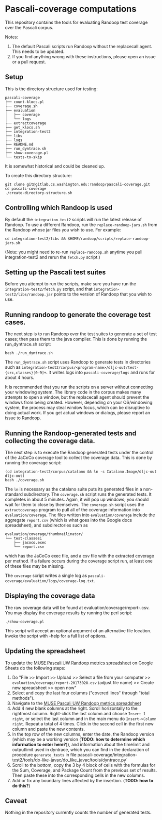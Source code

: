 # Pascali-coverage computations

This repository contains the tools for evaluating Randoop test coverage over
the Pascali corpus.

Notes:
1. The default Pascali scripts run Randoop without the replacecall agent. This needs to be updated.
2. If you find anything wrong with these instructions, please open an issue or a pull request.

## Setup

This is the directory structure used for testing:
```
pascali-coverage
├── count-klocs.pl
├── coverage.sh
├── evaluation
│   ├── coverage
│   └── logs
├── extractcoverage
├── get_klocs.sh
├── integration-test2
├── libs
├── logs
├── README.md
├── run_dyntrace.sh
├── show-coverage.pl
└── tests-to-skip
```
It is somewhat historical and could be cleaned up.

To create this directory structure:
```
git clone git@gitlab.cs.washington.edu:randoop/pascali-coverage.git
cd pascali-coverage
./create-directory-structure.sh
```


## Controlling which Randoop is used

By default the `integration-test2` scripts will run the latest release of
Randoop.  To use a different Randoop, run the `replace-randoop-jars.sh`
from the Randoop whose jar files you wish to use.  For example:

```
cd integration-test2/libs && $HOME/randoop/scripts/replace-randoop-jars.sh
```

(Note: you might need to re-run `replace-randoop.sh` anytime you pull
integration-test2 and rerun the `fetch.py` script.)


## Setting up the Pascali test suites

Before you attempt to run the scripts, make sure you have run the
`integration-test2/fetch.py` script, and that
`integration-test2/libs/randoop.jar` points to the version of Randoop that you
wish to use.


## Running randoop to generate the coverage test cases.

The next step is to run Randoop over the test suites to generate a set of test
cases; then pass them to the java compiler.  This is done by running the
run_dyntrace.sh script:
```
bash ./run_dyntrace.sh
```
The `run_dyntrace.sh` script uses Randoop to generate
tests in directories such as
`integration-test2/corpus/<program-name>/dljc-out/test-{src,classes}[0-9]+`.
It writes logs into `pascali-coverage/logs` and runs for about 4 hours.

It is recommended that you run the scripts on a server without connecting your windowing system.
The library code in the corpus makes many attempts to open a window, but the replacecall
agent should prevent the windows from being created.  However, depending on your OS/windowing
system, the process may steal window focus, which can be disruptive to doing actual work.
If you get actual windows or dialogs, please report an issue to Randoop.


## Running the Randoop-generated tests and collecting the coverage data.

The next step is to execute the Randoop generated tests under the control of the
JaCoCo coverage tool to collect the coverage data.  This is done by running the
coverage script:
```
(cd integration-test2/corpus/catalano && ln -s Catalano.Image/dljc-out dljc-out)
bash ./coverage.sh
```
The `ln` is necessary as the catalano suite puts its generated files in a non-standard subdirectory.
The `coverage.sh` script runs the generated tests.  It completes in about 5 minutes.
Again, it will pop up windows; you should wait for them to close by themselves.
The `coverage.sh` script uses the `extractcoverage` program to pull all of the coverage
information into `evaluation/coverage`.
The files written into `evaluation/coverage` include the aggregate `report.csv` (which is what
goes into the Google docs spreadsheet), and subdirectories such as

```
evaluation/coverage/thumbnailinator/
└── test-classes1
    ├── jacoco.exec
    └── report.csv
```    

which has the JaCoCo exec file, and a csv file with the extracted coverage per method.
If a failure occurs during the coverage script run, at least one of these files may be missing.

The `coverage` script writes a single log as `pascali-coverage/evaluation/logs/coverage-log.txt`.


## Displaying the coverage data

The raw coverage data will be found at evaluation/coverage/report-<date>.csv.
You may display the coverage results by running the perl script:
```
./show-coverage.pl
```
This script will accept an optional argument of an alternative file location.
Invoke the script with -help for a full list of options.


## Updating the spreadsheet

To update the
[MUSE Pascali UW Randoop metrics spreadsheet](https://docs.google.com/spreadsheets/d/1SOh1EtNzQsSsTyFwOmIDMHK_HziKncqirLuQDoH7yEs/edit#gid=1134337280)
on Google Sheets do the following steps:
1. Do "File >> Import >> Upload >> Select a file from your computer >> `evaluation/coverage/report-20173028.csv` (adjust file name) >> Create new spreadsheet >> open now"
2. Select and copy the last four columns ("covered lines" through "total methods").
3. Navigate to the [MUSE Pascali UW Randoop metrics spreadsheet](https://docs.google.com/spreadsheets/d/1SOh1EtNzQsSsTyFwOmIDMHK_HziKncqirLuQDoH7yEs/edit#gid=1134337280)
4. Add 4 new blank columns at the right.  Scroll horizontally to the rightmost column. Right-click the last column and choose `Insert 1 right`, or select the last column and in the main menu do `Insert->Column right`. Repeat a total of 4 times.
Click in the second cell in the first new column and paste the new contents.
5. In the top row of the new columns, enter the date, the Randoop version (which may be a working version (**TODO: how to determine which information to enter here?**)), and information about the timelimit and outputlimit used in dyntrace, which you can find in the declaration of procedure `generate_tests` in file pascali-coverage/integration-test2/tools/do-like-javac/do_like_javac/tools/dyntrace.py`
6. Scroll to the bottom, copy the 3 by 4 block of cells with the formulas for the Sum, Coverage, and Package Count from the previous set of results. Then paste these into the corresponding cells in the new columns.
7. Add or fix any boundary lines affected by the insertion. (**TODO: how to do this?**)


## Caveat

Nothing in the repository currently counts the number of generated tests.
